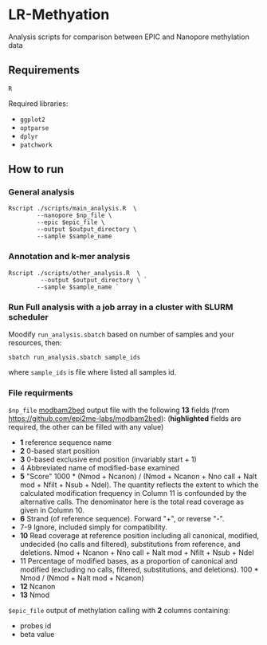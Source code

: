 # LR-Methyation
Analysis scripts for comparison between EPIC and Nanopore methylation data


## Requirements
 `R`

Required libraries:
*  `ggplot2 `
*  `optparse `
*  `dplyr `
*  `patchwork `

## How to run
### General analysis
```
Rscript ./scripts/main_analysis.R  \ 
        --nanopore $np_file \
        --epic $epic_file \
        --output $output_directory \
        --sample $sample_name 
```

### Annotation and k-mer analysis
```
Rscript ./scripts/other_analysis.R  \  
         --output $output_directory \ `
        --sample $sample_name `
```

### Run Full analysis with a job array in a cluster with SLURM scheduler
Moodify `run_analysis.sbatch` based on number of samples and your resources, then:

```
sbatch run_analysis.sbatch sample_ids
```
where `sample_ids` is file where listed all samples id.

### File requirments 
`$np_file` 
[modbam2bed](https://github.com/epi2me-labs/modbam2bed) output file with the following **13** fields (from https://github.com/epi2me-labs/modbam2bed):
(**highlighted** fields are required, the other can be filled with any value)

* **1**	reference sequence name
* **2**	0-based start position
* **3**	0-based exclusive end position (invariably start + 1)
* 4	Abbreviated name of modified-base examined
* **5**	"Score" 1000 * (Nmod + Ncanon) / (Nmod + Ncanon + Nno call + Nalt mod + Nfilt + Nsub + Ndel). The quantity reflects the extent to which the calculated modification frequency in Column 11 is confounded by the alternative calls. The denominator here is the total read coverage as given in Column 10.
* **6**	Strand (of reference sequence). Forward "+", or reverse "-".
* 7-9	Ignore, included simply for compatibility.
* **10**	Read coverage at reference position including all canonical, modified, undecided (no calls and filtered), substitutions from reference, and deletions. Nmod + Ncanon + Nno call + Nalt mod + Nfilt + Nsub + Ndel
* 11	Percentage of modified bases, as a proportion of canonical and modified (excluding no calls, filtered, substitutions, and deletions). 100 * Nmod / (Nmod + Nalt mod + Ncanon)
* **12**	Ncanon
* **13**	Nmod

`$epic_file` 
output of methylation calling with **2** columns containing:
* probes id
* beta value
